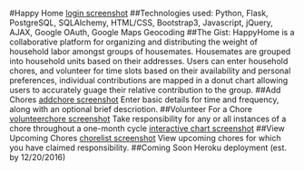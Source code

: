 #Happy Home
[login screenshot](http://imgur.com/a/HNi9b)
##Technologies used:
Python, Flask, PostgreSQL, SQLAlchemy, HTML/CSS, Bootstrap3, Javascript, jQuery, AJAX, Google OAuth, Google Maps Geocoding
##The Gist:
HappyHome is a collaborative platform for organizing and distributing the weight of household labor amongst groups of housemates. Housemates are grouped into household units based on their addresses. Users can enter household chores, and volunteer for time slots based on their availability and personal preferences, individual contributions are mapped in a donut chart allowing users to accurately guage their relative contribution to the group.
##Add Chores
[addchore screenshot]()
Enter basic details for time and frequency, along with an optional brief descriotion.
##Volunteer For a Chore
[volunteerchore screenshot]()
Take responsibility for any or all instances of a chore throughout a one-month cycle
[interactive chart screenshot]()
##View Upcoming Chores
[chorelist screenshot]()
View upcoming chores for which you have claimed responsibility.
##Coming Soon
Heroku deployment (est. by 12/20/2016)